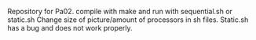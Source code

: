 Repository for Pa02.
compile with make and run with sequential.sh or static.sh
Change size of picture/amount of processors in sh files.
Static.sh has a bug and does not work properly. 
